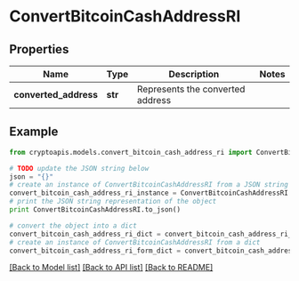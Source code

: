 # ConvertBitcoinCashAddressRI


## Properties
Name | Type | Description | Notes
------------ | ------------- | ------------- | -------------
**converted_address** | **str** | Represents the converted address | 

## Example

```python
from cryptoapis.models.convert_bitcoin_cash_address_ri import ConvertBitcoinCashAddressRI

# TODO update the JSON string below
json = "{}"
# create an instance of ConvertBitcoinCashAddressRI from a JSON string
convert_bitcoin_cash_address_ri_instance = ConvertBitcoinCashAddressRI.from_json(json)
# print the JSON string representation of the object
print ConvertBitcoinCashAddressRI.to_json()

# convert the object into a dict
convert_bitcoin_cash_address_ri_dict = convert_bitcoin_cash_address_ri_instance.to_dict()
# create an instance of ConvertBitcoinCashAddressRI from a dict
convert_bitcoin_cash_address_ri_form_dict = convert_bitcoin_cash_address_ri.from_dict(convert_bitcoin_cash_address_ri_dict)
```
[[Back to Model list]](../README.md#documentation-for-models) [[Back to API list]](../README.md#documentation-for-api-endpoints) [[Back to README]](../README.md)


